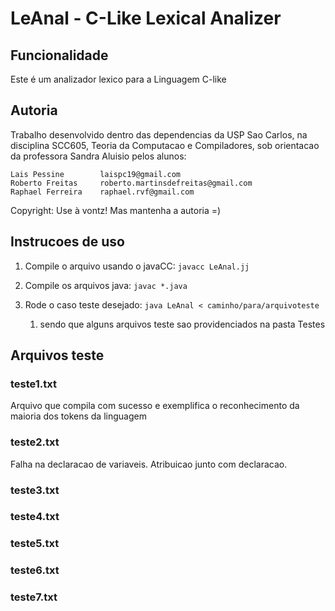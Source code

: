 # LeAnal - C-Like Lexical Analizer

## Funcionalidade

Este é um analizador lexico para a Linguagem C-like

## Autoria

Trabalho desenvolvido dentro das dependencias da USP Sao Carlos, na disciplina SCC605, Teoria da Computacao e Compiladores, sob orientacao da professora Sandra Aluisio pelos alunos:

    Lais Pessine		laispc19@gmail.com 
    Roberto Freitas		roberto.martinsdefreitas@gmail.com
    Raphael Ferreira	raphael.rvf@gmail.com

Copyright: Use à vontz! Mas mantenha a autoria =)

## Instrucoes de uso

1. Compile o arquivo usando o javaCC: `javacc LeAnal.jj`

2. Compile os arquivos java: `javac *.java`

3. Rode o caso teste desejado: `java LeAnal < caminho/para/arquivoteste`
    1. sendo que alguns arquivos teste sao providenciados na pasta Testes

## Arquivos teste

### teste1.txt
Arquivo que compila com sucesso e exemplifica o reconhecimento da maioria dos tokens da linguagem

### teste2.txt
Falha na declaracao de variaveis. Atribuicao junto com declaracao.

### teste3.txt
### teste4.txt
### teste5.txt
### teste6.txt
### teste7.txt
